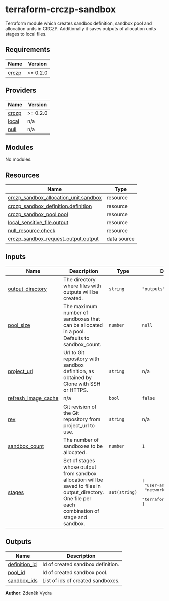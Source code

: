 # terraform-crczp-sandbox
Terraform module which creates sandbox definition, sandbox pool and allocation units in CRCZP. Additionally it saves outputs of allocation units stages to local files.

<!-- BEGIN_TF_DOCS -->
## Requirements

| Name | Version |
|------|---------|
| <a name="requirement_crczp"></a> [crczp](#requirement\_crczp) | >= 0.2.0 |

## Providers

| Name | Version |
|------|---------|
| <a name="provider_crczp"></a> [crczp](#provider\_crczp) | >= 0.2.0 |
| <a name="provider_local"></a> [local](#provider\_local) | n/a |
| <a name="provider_null"></a> [null](#provider\_null) | n/a |

## Modules

No modules.

## Resources

| Name | Type |
|------|------|
| [crczp_sandbox_allocation_unit.sandbox](https://registry.terraform.io/providers/cyberrangecz/crczp/latest/docs/resources/sandbox_allocation_unit) | resource |
| [crczp_sandbox_definition.definition](https://registry.terraform.io/providers/cyberrangecz/crczp/latest/docs/resources/sandbox_definition) | resource |
| [crczp_sandbox_pool.pool](https://registry.terraform.io/providers/cyberrangecz/crczp/latest/docs/resources/sandbox_pool) | resource |
| [local_sensitive_file.output](https://registry.terraform.io/providers/hashicorp/local/latest/docs/resources/sensitive_file) | resource |
| [null_resource.check](https://registry.terraform.io/providers/hashicorp/null/latest/docs/resources/resource) | resource |
| [crczp_sandbox_request_output.output](https://registry.terraform.io/providers/cyberrangecz/crczp/latest/docs/data-sources/sandbox_request_output) | data source |

## Inputs

| Name | Description | Type | Default | Required |
|------|-------------|------|---------|:--------:|
| <a name="input_output_directory"></a> [output\_directory](#input\_output\_directory) | The directory where files with outputs will be created. | `string` | `"outputs"` | no |
| <a name="input_pool_size"></a> [pool\_size](#input\_pool\_size) | The maximum number of sandboxes that can be allocated in a pool. Defaults to sandbox\_count. | `number` | `null` | no |
| <a name="input_project_url"></a> [project\_url](#input\_project\_url) | Url to Git repository with sandbox definition, as obtained by Clone with SSH or HTTPS. | `string` | n/a | yes |
| <a name="input_refresh_image_cache"></a> [refresh\_image\_cache](#input\_refresh\_image\_cache) | n/a | `bool` | `false` | no |
| <a name="input_rev"></a> [rev](#input\_rev) | Git revision of the Git repository from project\_url to use. | `string` | n/a | yes |
| <a name="input_sandbox_count"></a> [sandbox\_count](#input\_sandbox\_count) | The number of sandboxes to be allocated. | `number` | `1` | no |
| <a name="input_stages"></a> [stages](#input\_stages) | Set of stages whose output from sandbox allocation will be saved to files in output\_directory. One file per each combination of stage and sandbox. | `set(string)` | <pre>[<br/>  "user-ansible",<br/>  "networking-ansible",<br/>  "terraform"<br/>]</pre> | no |

## Outputs

| Name | Description |
|------|-------------|
| <a name="output_definition_id"></a> [definition\_id](#output\_definition\_id) | Id of created sandbox definition. |
| <a name="output_pool_id"></a> [pool\_id](#output\_pool\_id) | Id of created sandbox pool. |
| <a name="output_sandbox_ids"></a> [sandbox\_ids](#output\_sandbox\_ids) | List of ids of created sandboxes. |
<!-- END_TF_DOCS -->

**Author**: Zdeněk Vydra
